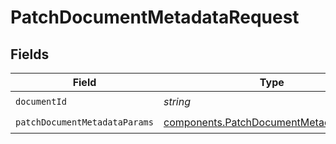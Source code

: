 # PatchDocumentMetadataRequest


## Fields

| Field                                                                                            | Type                                                                                             | Required                                                                                         | Description                                                                                      |
| ------------------------------------------------------------------------------------------------ | ------------------------------------------------------------------------------------------------ | ------------------------------------------------------------------------------------------------ | ------------------------------------------------------------------------------------------------ |
| `documentId`                                                                                     | *string*                                                                                         | :heavy_check_mark:                                                                               | N/A                                                                                              |
| `patchDocumentMetadataParams`                                                                    | [components.PatchDocumentMetadataParams](../../models/components/patchdocumentmetadataparams.md) | :heavy_check_mark:                                                                               | N/A                                                                                              |